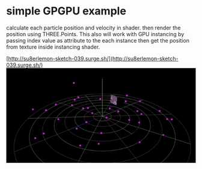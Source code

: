 # simple GPGPU example

calculate each particle position and velocity in shader.
then render the position using THREE.Points.
This also will work with GPU instancing by passing index value as attribute to the each instance then get the position from texture inside instancing shader.

[http://su8erlemon-sketch-039.surge.sh/](http://su8erlemon-sketch-039.surge.sh/)
![alt tag](https://github.com/su8erlemon/sketch/blob/master/039/img.gif)
